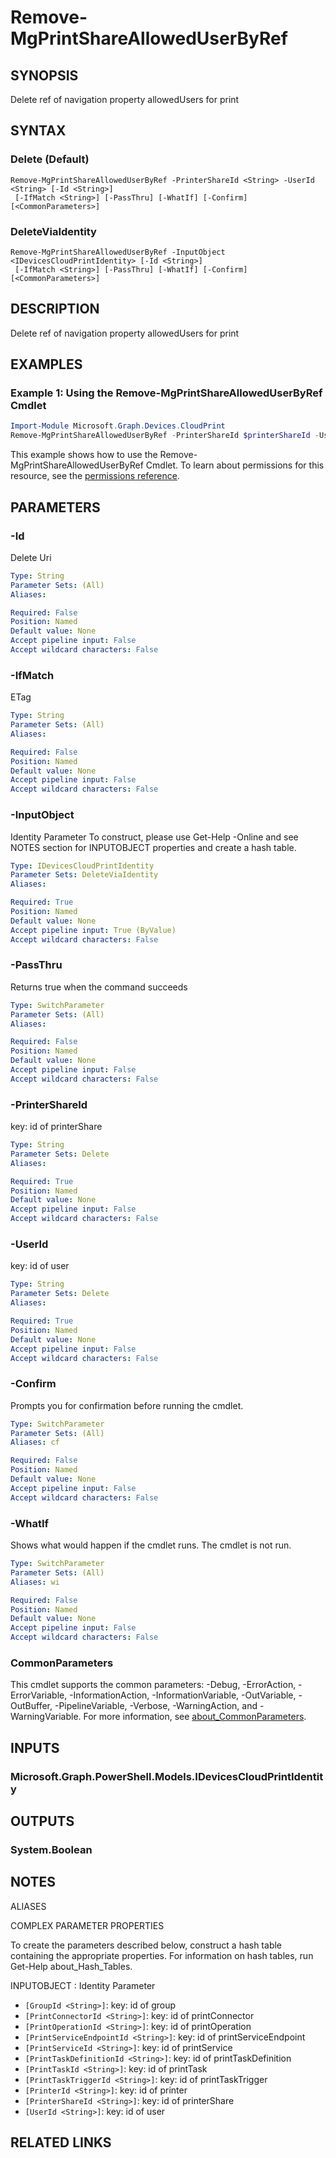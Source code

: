 ﻿---
external help file: Microsoft.Graph.Devices.CloudPrint-help.xml
Module Name: Microsoft.Graph.Devices.CloudPrint
online version: https://docs.microsoft.com/en-us/powershell/module/microsoft.graph.devices.cloudprint/remove-mgprintsharealloweduserbyref
schema: 2.0.0
---

# Remove-MgPrintShareAllowedUserByRef

## SYNOPSIS
Delete ref of navigation property allowedUsers for print

## SYNTAX

### Delete (Default)
```
Remove-MgPrintShareAllowedUserByRef -PrinterShareId <String> -UserId <String> [-Id <String>]
 [-IfMatch <String>] [-PassThru] [-WhatIf] [-Confirm] [<CommonParameters>]
```

### DeleteViaIdentity
```
Remove-MgPrintShareAllowedUserByRef -InputObject <IDevicesCloudPrintIdentity> [-Id <String>]
 [-IfMatch <String>] [-PassThru] [-WhatIf] [-Confirm] [<CommonParameters>]
```

## DESCRIPTION
Delete ref of navigation property allowedUsers for print

## EXAMPLES

### Example 1: Using the Remove-MgPrintShareAllowedUserByRef Cmdlet
```powershell
Import-Module Microsoft.Graph.Devices.CloudPrint
Remove-MgPrintShareAllowedUserByRef -PrinterShareId $printerShareId -UserId $userId
```

This example shows how to use the Remove-MgPrintShareAllowedUserByRef Cmdlet.
To learn about permissions for this resource, see the [permissions reference](/graph/permissions-reference).

## PARAMETERS

### -Id
Delete Uri

```yaml
Type: String
Parameter Sets: (All)
Aliases:

Required: False
Position: Named
Default value: None
Accept pipeline input: False
Accept wildcard characters: False
```

### -IfMatch
ETag

```yaml
Type: String
Parameter Sets: (All)
Aliases:

Required: False
Position: Named
Default value: None
Accept pipeline input: False
Accept wildcard characters: False
```

### -InputObject
Identity Parameter
To construct, please use Get-Help -Online and see NOTES section for INPUTOBJECT properties and create a hash table.

```yaml
Type: IDevicesCloudPrintIdentity
Parameter Sets: DeleteViaIdentity
Aliases:

Required: True
Position: Named
Default value: None
Accept pipeline input: True (ByValue)
Accept wildcard characters: False
```

### -PassThru
Returns true when the command succeeds

```yaml
Type: SwitchParameter
Parameter Sets: (All)
Aliases:

Required: False
Position: Named
Default value: None
Accept pipeline input: False
Accept wildcard characters: False
```

### -PrinterShareId
key: id of printerShare

```yaml
Type: String
Parameter Sets: Delete
Aliases:

Required: True
Position: Named
Default value: None
Accept pipeline input: False
Accept wildcard characters: False
```

### -UserId
key: id of user

```yaml
Type: String
Parameter Sets: Delete
Aliases:

Required: True
Position: Named
Default value: None
Accept pipeline input: False
Accept wildcard characters: False
```

### -Confirm
Prompts you for confirmation before running the cmdlet.

```yaml
Type: SwitchParameter
Parameter Sets: (All)
Aliases: cf

Required: False
Position: Named
Default value: None
Accept pipeline input: False
Accept wildcard characters: False
```

### -WhatIf
Shows what would happen if the cmdlet runs.
The cmdlet is not run.

```yaml
Type: SwitchParameter
Parameter Sets: (All)
Aliases: wi

Required: False
Position: Named
Default value: None
Accept pipeline input: False
Accept wildcard characters: False
```

### CommonParameters
This cmdlet supports the common parameters: -Debug, -ErrorAction, -ErrorVariable, -InformationAction, -InformationVariable, -OutVariable, -OutBuffer, -PipelineVariable, -Verbose, -WarningAction, and -WarningVariable. For more information, see [about_CommonParameters](http://go.microsoft.com/fwlink/?LinkID=113216).

## INPUTS

### Microsoft.Graph.PowerShell.Models.IDevicesCloudPrintIdentity
## OUTPUTS

### System.Boolean
## NOTES

ALIASES

COMPLEX PARAMETER PROPERTIES

To create the parameters described below, construct a hash table containing the appropriate properties. For information on hash tables, run Get-Help about_Hash_Tables.


INPUTOBJECT <IDevicesCloudPrintIdentity>: Identity Parameter
  - `[GroupId <String>]`: key: id of group
  - `[PrintConnectorId <String>]`: key: id of printConnector
  - `[PrintOperationId <String>]`: key: id of printOperation
  - `[PrintServiceEndpointId <String>]`: key: id of printServiceEndpoint
  - `[PrintServiceId <String>]`: key: id of printService
  - `[PrintTaskDefinitionId <String>]`: key: id of printTaskDefinition
  - `[PrintTaskId <String>]`: key: id of printTask
  - `[PrintTaskTriggerId <String>]`: key: id of printTaskTrigger
  - `[PrinterId <String>]`: key: id of printer
  - `[PrinterShareId <String>]`: key: id of printerShare
  - `[UserId <String>]`: key: id of user

## RELATED LINKS
